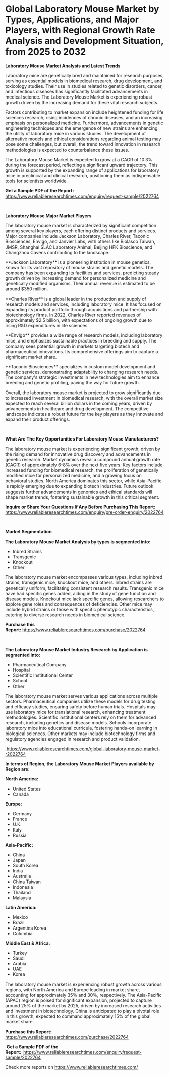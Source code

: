 <p><h1>Global Laboratory Mouse Market by Types, Applications, and Major Players, with Regional Growth Rate Analysis and Development Situation, from 2025 to 2032</h1></p><p><strong>Laboratory Mouse Market Analysis and Latest Trends</strong></p>
<p><p>Laboratory mice are genetically bred and maintained for research purposes, serving as essential models in biomedical research, drug development, and toxicology studies. Their use in studies related to genetic disorders, cancer, and infectious diseases has significantly facilitated advancements in medical science. The Laboratory Mouse Market is experiencing robust growth driven by the increasing demand for these vital research subjects.</p><p>Factors contributing to market expansion include heightened funding for life sciences research, rising incidences of chronic diseases, and an increasing emphasis on personalized medicine. Furthermore, advancements in genetic engineering techniques and the emergence of new strains are enhancing the utility of laboratory mice in various studies. The development of alternative models and ethical considerations regarding animal testing may pose some challenges, but overall, the trend toward innovation in research methodologies is expected to counterbalance these issues.</p><p>The Laboratory Mouse Market is expected to grow at a CAGR of 10.3% during the forecast period, reflecting a significant upward trajectory. This growth is supported by the expanding range of applications for laboratory mice in preclinical and clinical research, positioning them as indispensable tools for scientists worldwide.</p></p>
<p><strong>Get a Sample PDF of the Report:&nbsp;</strong> <a href="https://www.reliableresearchtimes.com/enquiry/request-sample/2022764?utm_campaign=1581&utm_medium=2&utm_source=Github&utm_content=ia&utm_term=29032025&utm_id=laboratory-mouse">https://www.reliableresearchtimes.com/enquiry/request-sample/2022764</a></p>
<p>&nbsp;</p>
<p><strong>Laboratory Mouse Major Market Players</strong></p>
<p><p>The laboratory mouse market is characterized by significant competition among several key players, each offering distinct products and services. Major companies include Jackson Laboratory, Charles River, Taconic Biosciences, Envigo, and Janvier Labs, with others like Biolasco Taiwan, JMSR, Shanghai SLAC Laboratory Animal, Beijing HFK Bioscience, and Changzhou Cavens contributing to the landscape.</p><p>**Jackson Laboratory** is a pioneering institution in mouse genetics, known for its vast repository of mouse strains and genetic models. The company has been expanding its facilities and services, predicting steady growth driven by increasing demand for personalized medicine and genetically modified organisms. Their annual revenue is estimated to be around $350 million.</p><p>**Charles River** is a global leader in the production and supply of research models and services, including laboratory mice. It has focused on expanding its product portfolio through acquisitions and partnership with biotechnology firms. In 2022, Charles River reported revenues of approximately $2.5 billion, with expectations of ongoing growth due to rising R&D expenditures in life sciences.</p><p>**Envigo** provides a wide range of research models, including laboratory mice, and emphasizes sustainable practices in breeding and supply. The company sees potential growth in markets targeting biotech and pharmaceutical innovations. Its comprehensive offerings aim to capture a significant market share.</p><p>**Taconic Biosciences** specializes in custom model development and genetic services, demonstrating adaptability to changing research needs. The company's strategic investments in new technologies aim to enhance breeding and genetic profiling, paving the way for future growth.</p><p>Overall, the laboratory mouse market is projected to grow significantly due to increased investment in biomedical research, with the overall market size expected to reach several billion dollars in the coming years, driven by advancements in healthcare and drug development. The competitive landscape indicates a robust future for the key players as they innovate and expand their product offerings.</p></p>
<p>&nbsp;</p>
<p><strong>What Are The Key Opportunities For Laboratory Mouse Manufacturers?</strong></p>
<p><p>The laboratory mouse market is experiencing significant growth, driven by the rising demand for innovative drug discovery and advancements in genetic research. Market dynamics reveal a compound annual growth rate (CAGR) of approximately 6-8% over the next five years. Key factors include increased funding for biomedical research, the proliferation of genetically modified mice for personalized medicine, and a growing focus on behavioral studies. North America dominates this sector, while Asia-Pacific is rapidly emerging due to expanding biotech industries. Future outlook suggests further advancements in genomics and ethical standards will shape market trends, fostering sustainable growth in this critical segment.</p></p>
<p><strong>Inquire or Share Your Questions If Any Before Purchasing This Report:</strong> <a href="https://www.reliableresearchtimes.com/enquiry/pre-order-enquiry/2022764?utm_campaign=1581&utm_medium=2&utm_source=Github&utm_content=ia&utm_term=29032025&utm_id=laboratory-mouse">https://www.reliableresearchtimes.com/enquiry/pre-order-enquiry/2022764</a></p>
<p>&nbsp;</p>
<p><strong>Market Segmentation</strong></p>
<p><strong>The Laboratory Mouse Market Analysis by types is segmented into:</strong></p>
<p><ul><li>Inbred Strains</li><li>Transgenic</li><li>Knockout</li><li>Other</li></ul></p>
<p><p>The laboratory mouse market encompasses various types, including inbred strains, transgenic mice, knockout mice, and others. Inbred strains are genetically uniform, facilitating consistent research results. Transgenic mice have had specific genes added, aiding in the study of gene function and disease models. Knockout mice lack specific genes, allowing researchers to explore gene roles and consequences of deficiencies. Other mice may include hybrid strains or those with specific phenotypic characteristics, catering to diverse research needs in biomedical science.</p></p>
<p><strong>Purchase this Report:&nbsp;</strong><a href="https://www.reliableresearchtimes.com/purchase/2022764?utm_campaign=1581&utm_medium=2&utm_source=Github&utm_content=ia&utm_term=29032025&utm_id=laboratory-mouse">https://www.reliableresearchtimes.com/purchase/2022764</a></p>
<p>&nbsp;</p>
<p><strong>The Laboratory Mouse Market Industry Research by Application is segmented into:</strong></p>
<p><ul><li>Pharmaceutical Company</li><li>Hospital</li><li>Scientific Institutional Center</li><li>School</li><li>Other</li></ul></p>
<p><p>The laboratory mouse market serves various applications across multiple sectors. Pharmaceutical companies utilize these models for drug testing and efficacy studies, ensuring safety before human trials. Hospitals may use laboratory mice for translational research, enhancing treatment methodologies. Scientific institutional centers rely on them for advanced research, including genetics and disease models. Schools incorporate laboratory mice into educational curricula, fostering hands-on learning in biological sciences. Other markets may include biotechnology firms and regulatory agencies engaged in research and product validation.</p></p>
<p><a href="https://www.reliableresearchtimes.com/global-laboratory-mouse-market-r2022764?utm_campaign=1581&utm_medium=2&utm_source=Github&utm_content=ia&utm_term=29032025&utm_id=laboratory-mouse">&nbsp;https://www.reliableresearchtimes.com/global-laboratory-mouse-market-r2022764</a></p>
<p><strong>In terms of Region, the Laboratory Mouse Market Players available by Region are:</strong></p>
<p>
    <p> <strong> North America: </strong>
        <ul>
            <li>United States</li>
            <li>Canada</li>
        </ul>
        </p> 
    <p> <strong> Europe: </strong>
        <ul>
            <li>Germany</li>
            <li>France</li>
            <li>U.K.</li>
            <li>Italy</li>
            <li>Russia</li>
        </ul>
        </p> 
    <p> <strong> Asia-Pacific: </strong>
        <ul>
            <li>China</li>
            <li>Japan</li>
            <li>South Korea</li>
            <li>India</li>
            <li>Australia</li>
            <li>China Taiwan</li>
            <li>Indonesia</li>
            <li>Thailand</li>
            <li>Malaysia</li>
        </ul>
        </p> 
    <p> <strong> Latin America: </strong>
        <ul>
            <li>Mexico</li>
            <li>Brazil</li>
            <li>Argentina Korea</li>
            <li>Colombia</li>
        </ul>
        </p> 
    <p> <strong> Middle East & Africa: </strong>
        <ul>
            <li>Turkey</li>
            <li>Saudi</li>
            <li>Arabia</li>
            <li>UAE</li>
            <li>Korea</li>
        </ul>
    </p>
    </p>
<p><p>The laboratory mouse market is experiencing robust growth across various regions, with North America and Europe leading in market share, accounting for approximately 35% and 30%, respectively. The Asia-Pacific (APAC) region is poised for significant expansion, projected to capture around 25% of the market by 2025, driven by increased research activities and investment in biotechnology. China is anticipated to play a pivotal role in this growth, expected to command approximately 15% of the global market share.</p></p>
<p><strong>Purchase this Report: </strong><a href="https://www.reliableresearchtimes.com/purchase/2022764?utm_campaign=1581&utm_medium=2&utm_source=Github&utm_content=ia&utm_term=29032025&utm_id=laboratory-mouse">https://www.reliableresearchtimes.com/purchase/2022764</a></p>
<p>&nbsp;<strong>Get a Sample PDF of the Report:&nbsp;&nbsp;</strong><a href="https://www.reliableresearchtimes.com/enquiry/request-sample/2022764?utm_campaign=1581&utm_medium=2&utm_source=Github&utm_content=ia&utm_term=29032025&utm_id=laboratory-mouse">https://www.reliableresearchtimes.com/enquiry/request-sample/2022764</a></p>
<p><strong></strong></p>
<p>Check more reports on <a href="https://www.reliableresearchtimes.com/?utm_campaign=1581&utm_medium=2&utm_source=Github&utm_content=ia&utm_term=29032025&utm_id=laboratory-mouse">https://www.reliableresearchtimes.com/</a></p>